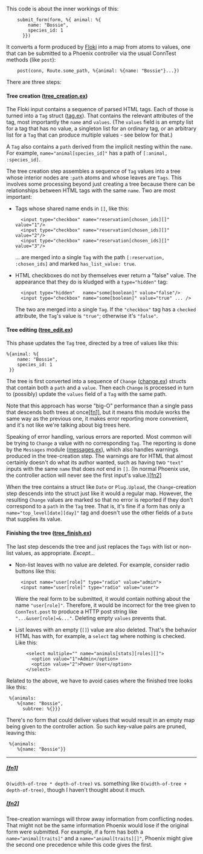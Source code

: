 This code is about the inner workings of this:

        submit_form(form, %{ animal: %{
            name: "Bossie",
            species_id: 1
          }})

It converts a form produced by
[Floki](https://hexdocs.pm/floki/Floki.html) into a map from atoms to
values, one that can be submitted to a Phoenix controller via the usual
ConnTest methods (like `post`):

        post(conn, Route.some_path, %{animal: %{name: "Bossie"}...})

There are three steps:

#### Tree creation ([tree_creation.ex](./tree_creation.ex))

The Floki input contains a sequence of parsed HTML tags. Each of those
is turned into a `Tag` struct ([tag.ex](./tag.ex)). That contains the
relevant attributes of the tag, most importantly the `name` and
`values`. (The `values` field is an empty list for a tag that has no
value, a singleton list for an ordinary tag, or an arbitrary list for
a `Tag` that can produce multiple values - see below for that.)

A `Tag` also contains a `path` derived from the implicit nesting
within the `name`. For example, `name="animal[species_id]"` has a path
of `[:animal, :species_id]`.

The tree creation step assembles a sequence of `Tag` values into a
tree whose interior nodes are `:path` atoms and whose leaves are
`Tags`. This involves some processing beyond just creating a tree
because there can be relationships between HTML tags with the same
`name`. Two are most important:

* Tags whose shared name ends in `[]`, like this:

        <input type="checkbox" name="reservation[chosen_ids][]" value="1"/>
        <input type="checkbox" name="reservation[chosen_ids][]" value="2"/>
        <input type="checkbox" name="reservation[chosen_ids][]" value="3"/>

  ... are merged into a single `Tag` with the path
  `[:reservation, :chosen_ids]` and marked `has_list_value: true`.

* HTML checkboxes do not by themselves ever return a "false" value.
  The appearance that they do is kludged with a `type="hidden"` tag:

        <input type="hidden"   name="some[boolean]" value="false"/>
        <input type="checkbox" name="some[boolean]" value="true" ... />

  The two are merged into a single `Tag`. If the `"checkbox"` tag has
  a `checked` attribute, the `Tag`'s value is `"true"`; otherwise it's
  `"false"`.

#### Tree editing ([tree_edit.ex](./tree_edit.ex))

This phase updates the `Tag` tree, directed by a tree of values like this:

    %{animal: %{
        name: "Bossie",
        species_id: 1
     }}

The tree is first converted into a sequence of `Change`
([change.ex](./change.ex)) structs that contain both a `path` and a
`value`. Then each `Change` is processed in turn to (possibly) update
the `values` field of a `Tag` with the same path.

Note that this approach has worse "big-O" performance than a single
pass that descends both trees at once[[fn1]](#fn1), but it means this
module works the same way as the previous one, it makes error
reporting more convenient, and it's not like we're talking about big
trees here.

Speaking of error handling, various errors are reported. Most common
will be trying to `Change` a value with no corresponding `Tag`. The
reporting is done by the `Messages` module
([messages.ex](./messages.ex)), which also handles warnings produced
in the tree-creation step. The warnings are for HTML that almost
certainly doesn't do what its author wanted, such as having two
`"text"` inputs with the same `name` that does *not* end in `[]`. (In
normal Phoenix use, the controller action will never see the first
input's value.)[[fn2]](#fn2)

When the tree contains a struct like `Date` or `Plug.Upload`, the
`Change`-creation step descends into the struct just like it would a
regular map. However, the resulting `Change` values are marked so that
no error is reported if they don't correspond to a `path` in the `Tag`
tree. That is, it's fine if a form has only a
`name="top_level[date][day]"` tag and doesn't use the other fields of
a `Date` that supplies its value.

#### Finishing the tree ([tree_finish.ex](./tree_finish.ex))

The last step descends the tree and just replaces the `Tags` with list
or non-list values, as appropriate. *Except*...

* Non-list leaves with no value are deleted. For example, consider
  radio buttons like this:

        <input name="user[role]" type="radio" value="admin">
        <input name="user[role]" type="radio" value="user">

  Were the real form to be submitted, it would contain nothing about
  the name `"user[role]"`. Therefore, it would be incorrect for the
  tree given to `ConnTest.post` to produce a HTTP post string like
  `"...&user[role]=&..."`. Deleting empty `values` prevents that.

* List leaves with an empty (`[]`) value are also deleted. That's the
  behavior HTML has with, for example, a `select` tag where nothing is
  checked. Like this:

          <select multiple="" name="animals[stats][roles][]">
            <option value="1">Admin</option>
            <option value="2">Power User</option>
          </select>

Related to the above, we have to avoid cases where the finished tree
looks like this:

     %{animals:
        %{name: "Bossie",
          subtree: %{}}}

There's no form that could deliver values that would result in an
empty map being given to the controller action. So such key-value
pairs are pruned, leaving this:

     %{animals:
        %{name: "Bossie"}}


-------------------
##### [[fn1]](#fn1)

`O(width-of-tree * depth-of-tree)` vs. something like `O(width-of-tree + depth-of-tree)`, though I haven't thought about it much.

##### [[fn2]](#fn2)

Tree-creation warnings will throw away information
from conflicting nodes. That might not be the same information Phoenix
would lose if the original form were submitted. For example, if a form
has both a `name="animal[traits]"` and a `name="animal[traits][]"`,
Phoenix might give the second one precedence while this code gives the
first.
